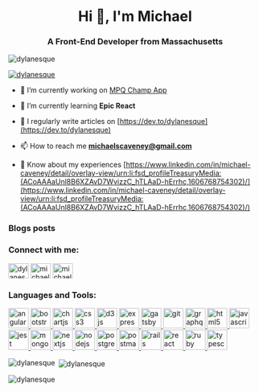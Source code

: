 <h1 align="center">Hi 👋, I'm Michael</h1>
<h3 align="center">A Front-End Developer from Massachusetts</h3>

<p align="left"> <img src="https://komarev.com/ghpvc/?username=dylanesque&label=Profile%20views&color=0e75b6&style=flat" alt="dylanesque" /> </p>

<p align="left"> <a href="https://github.com/ryo-ma/github-profile-trophy"><img src="https://github-profile-trophy.vercel.app/?username=dylanesque" alt="dylanesque" /></a> </p>

- 🔭 I’m currently working on [MPQ Champ App](https://github.com/dylanesque/MPQChampApp)

- 🌱 I’m currently learning **Epic React**

- 📝 I regularly write articles on [https://dev.to/dylanesque](https://dev.to/dylanesque)

- 📫 How to reach me **michaelscaveney@gmail.com**

- 📄 Know about my experiences [https://www.linkedin.com/in/michael-caveney/detail/overlay-view/urn:li:fsd_profileTreasuryMedia:(ACoAAAaUnl8B6XZAvD7WvizzC_hTLAaD-hErrhc,1606768754302)/](https://www.linkedin.com/in/michael-caveney/detail/overlay-view/urn:li:fsd_profileTreasuryMedia:(ACoAAAaUnl8B6XZAvD7WvizzC_hTLAaD-hErrhc,1606768754302)/)

### Blogs posts
<!-- BLOG-POST-LIST:START -->
<!-- BLOG-POST-LIST:END -->

<h3 align="left">Connect with me:</h3>
<p align="left">
<a href="https://dev.to/dylanesque" target="blank"><img align="center" src="https://cdn.jsdelivr.net/npm/simple-icons@3.0.1/icons/dev-dot-to.svg" alt="dylanesque" height="30" width="40" /></a>
<a href="https://linkedin.com/in/michael-caveney" target="blank"><img align="center" src="https://cdn.jsdelivr.net/npm/simple-icons@3.0.1/icons/linkedin.svg" alt="michael-caveney" height="30" width="40" /></a>
<a href="https://stackoverflow.com/users/michael-c" target="blank"><img align="center" src="https://cdn.jsdelivr.net/npm/simple-icons@3.0.1/icons/stackoverflow.svg" alt="michael-c" height="30" width="40" /></a>
</p>

<h3 align="left">Languages and Tools:</h3>
<p align="left"> <a href="https://angular.io" target="_blank"> <img src="https://devicons.github.io/devicon/devicon.git/icons/angularjs/angularjs-original.svg" alt="angularjs" width="40" height="40"/> </a> <a href="https://getbootstrap.com" target="_blank"> <img src="https://devicons.github.io/devicon/devicon.git/icons/bootstrap/bootstrap-plain.svg" alt="bootstrap" width="40" height="40"/> </a> <a href="https://www.chartjs.org" target="_blank"> <img src="https://www.chartjs.org/media/logo-title.svg" alt="chartjs" width="40" height="40"/> </a> <a href="https://www.w3schools.com/css/" target="_blank"> <img src="https://devicons.github.io/devicon/devicon.git/icons/css3/css3-original-wordmark.svg" alt="css3" width="40" height="40"/> </a> <a href="https://d3js.org/" target="_blank"> <img src="https://devicons.github.io/devicon/devicon.git/icons/d3js/d3js-original.svg" alt="d3js" width="40" height="40"/> </a> <a href="https://expressjs.com" target="_blank"> <img src="https://devicons.github.io/devicon/devicon.git/icons/express/express-original-wordmark.svg" alt="express" width="40" height="40"/> </a> <a href="https://www.gatsbyjs.com/" target="_blank"> <img src="https://www.vectorlogo.zone/logos/gatsbyjs/gatsbyjs-icon.svg" alt="gatsby" width="40" height="40"/> </a> <a href="https://git-scm.com/" target="_blank"> <img src="https://www.vectorlogo.zone/logos/git-scm/git-scm-icon.svg" alt="git" width="40" height="40"/> </a> <a href="https://graphql.org" target="_blank"> <img src="https://www.vectorlogo.zone/logos/graphql/graphql-icon.svg" alt="graphql" width="40" height="40"/> </a> <a href="https://www.w3.org/html/" target="_blank"> <img src="https://devicons.github.io/devicon/devicon.git/icons/html5/html5-original-wordmark.svg" alt="html5" width="40" height="40"/> </a> <a href="https://developer.mozilla.org/en-US/docs/Web/JavaScript" target="_blank"> <img src="https://devicons.github.io/devicon/devicon.git/icons/javascript/javascript-original.svg" alt="javascript" width="40" height="40"/> </a> <a href="https://jestjs.io" target="_blank"> <img src="https://www.vectorlogo.zone/logos/jestjsio/jestjsio-icon.svg" alt="jest" width="40" height="40"/> </a> <a href="https://www.mongodb.com/" target="_blank"> <img src="https://devicons.github.io/devicon/devicon.git/icons/mongodb/mongodb-original-wordmark.svg" alt="mongodb" width="40" height="40"/> </a> <a href="https://nextjs.org/" target="_blank"> <img src="https://cdn.worldvectorlogo.com/logos/nextjs-3.svg" alt="nextjs" width="40" height="40"/> </a> <a href="https://nodejs.org" target="_blank"> <img src="https://devicons.github.io/devicon/devicon.git/icons/nodejs/nodejs-original-wordmark.svg" alt="nodejs" width="40" height="40"/> </a> <a href="https://www.postgresql.org" target="_blank"> <img src="https://devicons.github.io/devicon/devicon.git/icons/postgresql/postgresql-original-wordmark.svg" alt="postgresql" width="40" height="40"/> </a> <a href="https://postman.com" target="_blank"> <img src="https://www.vectorlogo.zone/logos/getpostman/getpostman-icon.svg" alt="postman" width="40" height="40"/> </a> <a href="https://rubyonrails.org" target="_blank"> <img src="https://devicons.github.io/devicon/devicon.git/icons/rails/rails-original-wordmark.svg" alt="rails" width="40" height="40"/> </a> <a href="https://reactjs.org/" target="_blank"> <img src="https://devicons.github.io/devicon/devicon.git/icons/react/react-original-wordmark.svg" alt="react" width="40" height="40"/> </a> <a href="https://www.ruby-lang.org/en/" target="_blank"> <img src="https://devicons.github.io/devicon/devicon.git/icons/ruby/ruby-original-wordmark.svg" alt="ruby" width="40" height="40"/> </a> <a href="https://www.typescriptlang.org/" target="_blank"> <img src="https://devicons.github.io/devicon/devicon.git/icons/typescript/typescript-original.svg" alt="typescript" width="40" height="40"/> </a> </p>

<p><img align="left" src="https://github-readme-stats.vercel.app/api/top-langs?username=dylanesque&show_icons=true&locale=en&layout=compact" alt="dylanesque" /></p>

<p>&nbsp;<img align="center" src="https://github-readme-stats.vercel.app/api?username=dylanesque&show_icons=true&locale=en" alt="dylanesque" /></p>

<p><img align="center" src="https://github-readme-streak-stats.herokuapp.com/?user=dylanesque&" alt="dylanesque" /></p>
